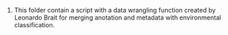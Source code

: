 1. This folder contain a script with a data wrangling function created by Leonardo Brait for merging anotation and metadata with environmental classification. 